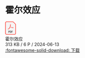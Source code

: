 # 霍尔效应

<div class="card file-block" markdown="1">
<div class="file-icon"><img src="/assets/images/pdf.svg" style="height: 3em;"></div>
<div class="file-body">
<div class="file-title">霍尔效应</div>
<div class="file-meta">313 KB / 6 P / 2024-06-13</div>
</div>
<a class="down-button" target="_blank" href="/assets/files/6_1.pdf" markdown="1">:fontawesome-solid-download: 下载</a>
</div>
